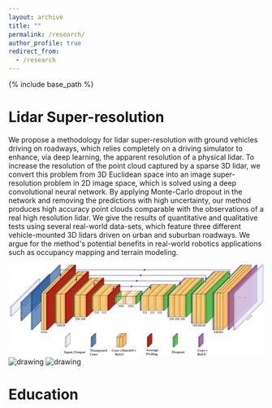 ```yaml
---
layout: archive
title: ""
permalink: /research/
author_profile: true
redirect_from:
  - /research
---
```


{% include base_path %}

Lidar Super-resolution 
======
We propose a methodology for lidar super-resolution with ground vehicles driving on roadways, which relies completely on a driving simulator to enhance, via deep learning, the apparent resolution of a physical lidar. To increase the resolution of the point cloud captured by a sparse 3D lidar, we convert this problem from 3D Euclidean space into an image super-resolution problem in 2D image space, which is solved using a deep convolutional neural network. By applying Monte-Carlo dropout in the network and removing the predictions with high uncertainty, our method produces high accuracy point clouds comparable with the observations of a real high resolution lidar. We give the results of quantitative and qualitative tests using several real-world data-sets, which feature three different vehicle-mounted 3D lidars driven on urban and suburban roadways. We argue for the method's potential benefits in real-world robotics applications such as occupancy mapping and terrain modeling.

<!-- ![very good|512x397,5%](/_pages/pics/iros2019-unet.png) -->
<p>
    <img align='center' src="/_pages/pics/iros2019-unet.png" alt="drawing" width="600"/>
    <img src="/_pages/pics/iros2019-ouster.gif" alt="drawing" width="300"/> <img src="/_pages/pics/iros2019-vlp16.gif" alt="drawing" width="300"/>
</p>
<!-- <img align="right" src="/_pages/pics/iros2019-unet.png" alt="drawing" width="400"/> -->

Education
======